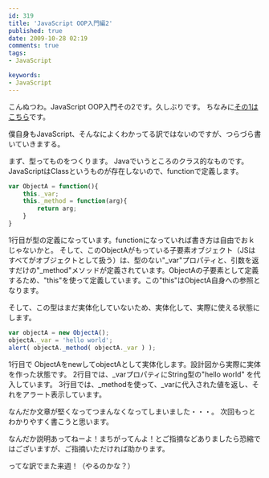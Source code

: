 ```yaml
---
id: 319
title: 'JavaScript OOP入門編2'
published: true
date: 2009-10-28 02:19
comments: true
tags:
- JavaScript

keywords:
- JavaScript
---
```

こんぬつわ。JavaScript OOP入門その2です。久しぶりです。
ちなみに[その1はこちら](http://hiropo.co.uk/archives/206 "その1はこちら")です。

僕自身もJavaScript、そんなによくわかってる訳ではないのですが、つらづら書いていきまする。

まず、型ってものをつくります。
Javaでいうところのクラス的なものです。JavaScriptはClassというものが存在しないので、functionで定義します。


```JavaScript
var ObjectA = function(){
	this._var;
	this._method = function(arg){
		return arg;
	}
}
```

1行目が型の定義になっています。functionになっていれば書き方は自由でおｋじゃないかと。
そして、このObjectAがもっている子要素オブジェクト（JSはすべてがオブジェクトとして扱う）は、型のない"_var"プロパティと、引数を返すだけの"_method"メソッドが定義されています。ObjectAの子要素として定義するため、"this"を使って定義しています。この"this"はObjectA自身への参照となります。

そして、この型はまだ実体化していないため、実体化して、実際に使える状態にします。


```JavaScript
var objectA = new ObjectA();
objectA._var = 'hello world';
alert( objectA._method( objectA._var ) );
```

1行目で ObjectAをnewしてobjectAとして実体化します。設計図から実際に実体を作った状態です。
2行目では、_varプロパティにString型の"hello world" を代入しています。
3行目では、_methodを使って、_varに代入された値を返し、それをアラート表示しています。


なんだか文章が堅くなってつまんなくなってしまいました・・・。
次回もっとわかりやすく書こうと思います。

なんだか説明あってねーよ！まちがってんよ！とご指摘などありましたら恐縮ではございますが、ご指摘いただければ助かります。

ってな訳でまた来週！（やるのかな？）
